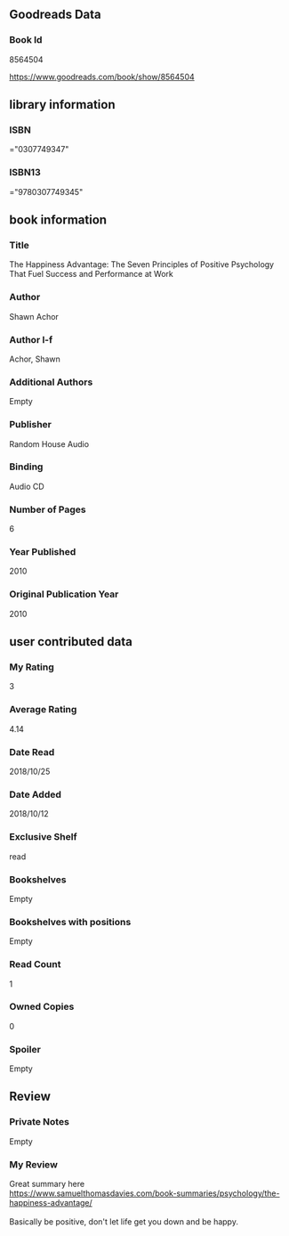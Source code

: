 <!-- This template shows how to bulk convert all columns of data into one markdown file -->
<!-- caveat: substitution key matches column headers from default export. You will get a KeyError if there's a mismatch -->

## Goodreads Data

### Book Id 

8564504

https://www.goodreads.com/book/show/8564504

## library information

### ISBN 
="0307749347"

### ISBN13 
="9780307749345"

## book information

### Title
The Happiness Advantage: The Seven Principles of Positive Psychology That Fuel Success and Performance at Work

### Author 
Shawn Achor

### Author l-f 
Achor, Shawn

### Additional Authors
Empty

### Publisher 
Random House Audio

### Binding
Audio CD

### Number of Pages
6

### Year Published
2010

### Original Publication Year 
2010

## user contributed data

### My Rating
3

### Average Rating
4.14

### Date Read
2018/10/25

### Date Added
2018/10/12

### Exclusive Shelf
read

### Bookshelves
Empty

### Bookshelves with positions
Empty

### Read Count
1

### Owned Copies
0

### Spoiler 
Empty

## Review

### Private Notes
Empty

### My Review
Great summary here<br/>https://www.samuelthomasdavies.com/book-summaries/psychology/the-happiness-advantage/<br/><br/>Basically be positive, don't let life get you down and be happy.